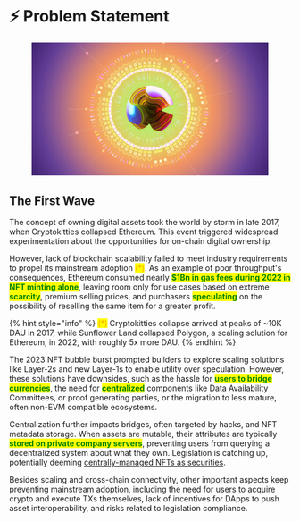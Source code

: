 # ⚡ Problem Statement

<figure><img src="../.gitbook/assets/3_LAOS_Gitbook_assets_dynamic_NFTs.jpg" alt=""><figcaption></figcaption></figure>

## The First Wave

The concept of owning digital assets took the world by storm in late 2017, when Cryptokitties collapsed Ethereum. This event triggered widespread experimentation about the opportunities for on-chain digital ownership.

However, lack of blockchain scalability failed to meet industry requirements to propel its mainstream adoption <mark style="color:orange;">(\*)</mark>. As an example of poor throughput's consequences, Ethereum consumed nearly <mark style="color:green;">**$1Bn in gas fees during 2022 in NFT minting alone**</mark>, leaving room only for use cases based on extreme <mark style="color:green;">**scarcity**</mark>, premium selling prices, and purchasers <mark style="color:green;">**speculating**</mark> on the possibility of reselling the same item for a greater profit.

{% hint style="info" %}
<mark style="color:orange;">(\*)</mark> Cryptokitties collapse arrived at peaks of \~10K DAU in 2017, while Sunflower Land collapsed Polygon, a scaling solution for Ethereum, in 2022, with roughly 5x more DAU.
{% endhint %}

The 2023 NFT bubble burst prompted builders to explore scaling solutions like Layer-2s and new Layer-1s to enable utility over speculation. However, these solutions have downsides, such as the hassle for <mark style="color:green;">**users to bridge currencies**</mark>, the need for <mark style="color:green;">**centralized**</mark> components like Data Availability Committees, or proof generating parties, or the migration to less mature, often non-EVM compatible ecosystems.

Centralization further impacts bridges, often targeted by hacks, and NFT metadata storage. When assets are mutable, their attributes are typically <mark style="color:green;">**stored on private company servers**</mark>, preventing users from querying a decentralized system about what they own. Legislation is catching up, potentially deeming [centrally-managed NFTs as securities](https://www.coindesk.com/consensus-magazine/2023/02/28/dapper-labs-nft-ruling-dunks-on-private-networks/).

Besides scaling and cross-chain connectivity, other important aspects keep preventing mainstream adoption, including the need for users to acquire crypto and execute TXs themselves, lack of incentives for DApps to push asset interoperability, and risks related to legislation compliance.

